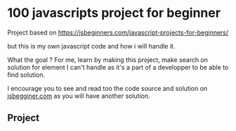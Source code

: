 # 100 javascripts project for beginner
Project based on https://jsbeginners.com/javascript-projects-for-beginners/

but this is my own javascript code and how i will handle it.

What the goal ?
For me, learn by making this project, make search on solution for element I can't handle as it's a part of a developper to be able to find solution.

I encourage you to see and read too the code source and solution on [jsbegginer.com](https://jsbeginners.com/javascript-projects-for-beginners/)
as you will have another solution.

## Project
